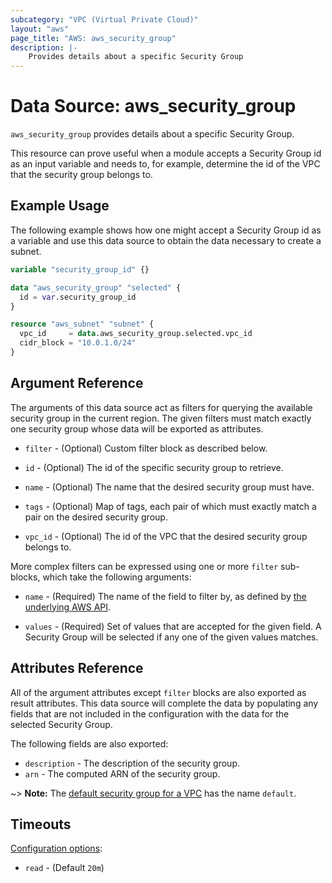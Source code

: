 ```yaml
---
subcategory: "VPC (Virtual Private Cloud)"
layout: "aws"
page_title: "AWS: aws_security_group"
description: |-
    Provides details about a specific Security Group
---
```


# Data Source: aws_security_group

`aws_security_group` provides details about a specific Security Group.

This resource can prove useful when a module accepts a Security Group id as
an input variable and needs to, for example, determine the id of the
VPC that the security group belongs to.

## Example Usage

The following example shows how one might accept a Security Group id as a variable
and use this data source to obtain the data necessary to create a subnet.

```terraform
variable "security_group_id" {}

data "aws_security_group" "selected" {
  id = var.security_group_id
}

resource "aws_subnet" "subnet" {
  vpc_id     = data.aws_security_group.selected.vpc_id
  cidr_block = "10.0.1.0/24"
}
```

## Argument Reference

The arguments of this data source act as filters for querying the available
security group in the current region. The given filters must match exactly one
security group whose data will be exported as attributes.


* `filter` - (Optional) Custom filter block as described below.

* `id` - (Optional) The id of the specific security group to retrieve.

* `name` - (Optional) The name that the desired security group must have.

* `tags` - (Optional) Map of tags, each pair of which must exactly match
  a pair on the desired security group.

* `vpc_id` - (Optional) The id of the VPC that the desired security group belongs to.

More complex filters can be expressed using one or more `filter` sub-blocks,
which take the following arguments:

* `name` - (Required) The name of the field to filter by, as defined by
  [the underlying AWS API](http://docs.aws.amazon.com/AWSEC2/latest/APIReference/API_DescribeSecurityGroups.html).

* `values` - (Required) Set of values that are accepted for the given field.
  A Security Group will be selected if any one of the given values matches.

## Attributes Reference

All of the argument attributes except `filter` blocks are also exported as
result attributes. This data source will complete the data by populating
any fields that are not included in the configuration with the data for
the selected Security Group.

The following fields are also exported:

* `description` - The description of the security group.
* `arn` - The computed ARN of the security group.

~> **Note:** The [default security group for a VPC](http://docs.aws.amazon.com/AmazonVPC/latest/UserGuide/VPC_SecurityGroups.html#DefaultSecurityGroup) has the name `default`.

## Timeouts

[Configuration options](https://www.terraform.io/docs/configuration/blocks/resources/syntax.html#operation-timeouts):

- `read` - (Default `20m`)
